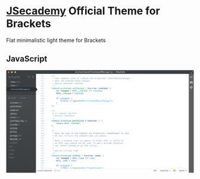 [JSecademy](https://www.jsecademy.com/) Official Theme for Brackets
===========================

Flat minimalistic light theme for Brackets

## JavaScript
![JS Screenshot](https://raw.githubusercontent.com/jsecademy/jsecademy-theme/master/screenshots/js.png)
